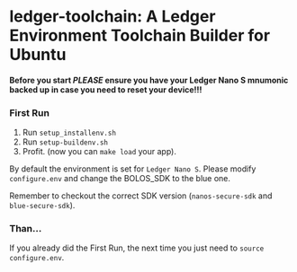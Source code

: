 # ledger-toolchain: A Ledger Environment Toolchain Builder for Ubuntu 


#### Before you start *PLEASE* ensure you have your Ledger Nano S mnumonic backed up in case you need to reset your device!!!

### First Run
1. Run `setup_installenv.sh`
2. Run `setup-buildenv.sh`
3. Profit. (now you can `make load` your app).

By default the environment is set for `Ledger Nano S`. Please modify `configure.env` and change the BOLOS_SDK to the blue one.

Remember to checkout the correct SDK version (`nanos-secure-sdk` and `blue-secure-sdk`).

### Than...

If you already did the First Run, the next time you just need to `source configure.env`.